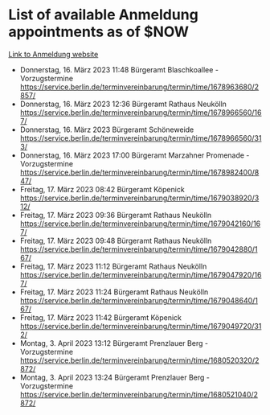 # List of available Anmeldung appointments as of $NOW
[Link to Anmeldung website](https://service.berlin.de/terminvereinbarung/termin/tag.php?termin=1&anliegen[]=120686&dienstleisterlist=122210,122217,327316,122219,327312,122227,327314,122231,327346,122243,327348,122254,122252,329742,122260,329745,122262,329748,122271,327278,122273,327274,122277,327276,330436,122280,327294,122282,327290,122284,327292,122291,327270,122285,327266,122286,327264,122296,327268,150230,329760,122297,327286,122294,327284,122312,329763,122314,329775,122304,327330,122311,327334,122309,327332,317869,122281,327352,122279,329772,122283,122276,327324,122274,327326,122267,329766,122246,327318,122251,327320,122257,327322,122208,327298,122226,327300&herkunft=http%3A%2F%2Fservice.berlin.de%2Fdienstleistung%2F120686%2F)
- Donnerstag, 16. März 2023 11:48 Bürgeramt Blaschkoallee - Vorzugstermine https://service.berlin.de/terminvereinbarung/termin/time/1678963680/2857/
- Donnerstag, 16. März 2023 12:36 Bürgeramt Rathaus Neukölln https://service.berlin.de/terminvereinbarung/termin/time/1678966560/167/
- Donnerstag, 16. März 2023  Bürgeramt Schöneweide https://service.berlin.de/terminvereinbarung/termin/time/1678966560/313/
- Donnerstag, 16. März 2023 17:00 Bürgeramt Marzahner Promenade - Vorzugstermine https://service.berlin.de/terminvereinbarung/termin/time/1678982400/847/
- Freitag, 17. März 2023 08:42 Bürgeramt Köpenick https://service.berlin.de/terminvereinbarung/termin/time/1679038920/312/
- Freitag, 17. März 2023 09:36 Bürgeramt Rathaus Neukölln https://service.berlin.de/terminvereinbarung/termin/time/1679042160/167/
- Freitag, 17. März 2023 09:48 Bürgeramt Rathaus Neukölln https://service.berlin.de/terminvereinbarung/termin/time/1679042880/167/
- Freitag, 17. März 2023 11:12 Bürgeramt Rathaus Neukölln https://service.berlin.de/terminvereinbarung/termin/time/1679047920/167/
- Freitag, 17. März 2023 11:24 Bürgeramt Rathaus Neukölln https://service.berlin.de/terminvereinbarung/termin/time/1679048640/167/
- Freitag, 17. März 2023 11:42 Bürgeramt Köpenick https://service.berlin.de/terminvereinbarung/termin/time/1679049720/312/
- Montag, 3. April 2023 13:12 Bürgeramt Prenzlauer Berg - Vorzugstermine https://service.berlin.de/terminvereinbarung/termin/time/1680520320/2872/
- Montag, 3. April 2023 13:24 Bürgeramt Prenzlauer Berg - Vorzugstermine https://service.berlin.de/terminvereinbarung/termin/time/1680521040/2872/

